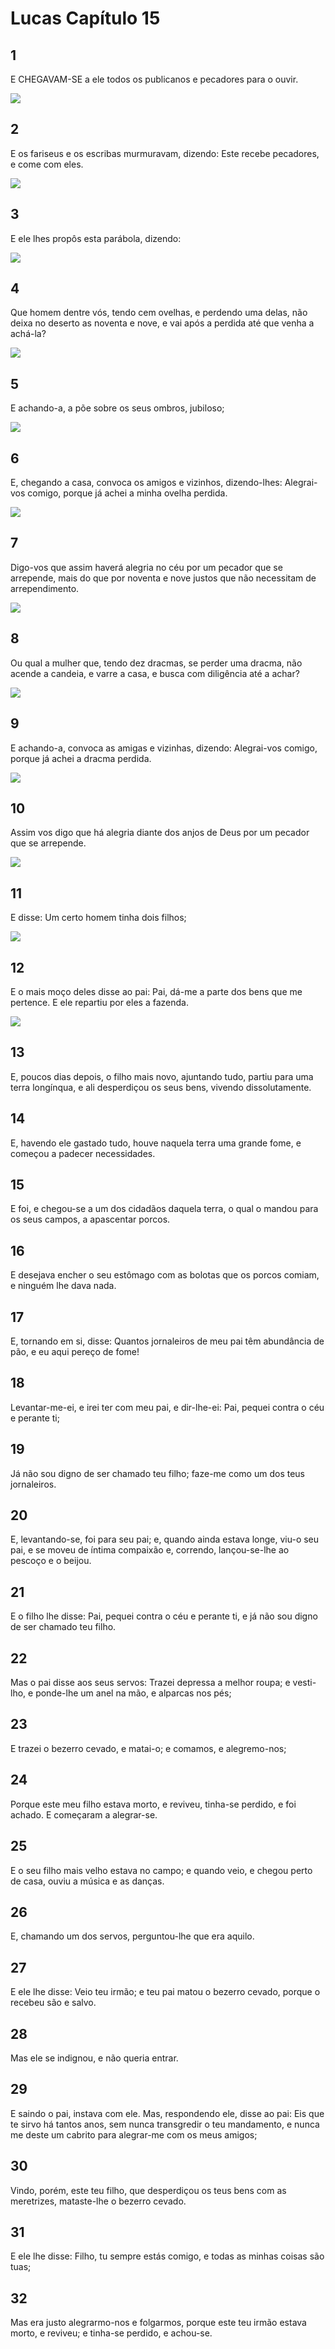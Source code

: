 # Lucas Capítulo 15

## 1
E CHEGAVAM-SE a ele todos os publicanos e pecadores para o ouvir.

![](../.img/Lc/15/1-0.jpg)

## 2
E os fariseus e os escribas murmuravam, dizendo: Este recebe pecadores, e come com eles.

![](../.img/Lc/15/2-0.jpg)

## 3
E ele lhes propôs esta parábola, dizendo:

![](../.img/Lc/15/3-0.jpg)

## 4
Que homem dentre vós, tendo cem ovelhas, e perdendo uma delas, não deixa no deserto as noventa e nove, e vai após a perdida até que venha a achá-la?

![](../.img/Lc/15/4-0.jpg)

## 5
E achando-a, a põe sobre os seus ombros, jubiloso;

![](../.img/Lc/15/5-0.jpg)

## 6
E, chegando a casa, convoca os amigos e vizinhos, dizendo-lhes: Alegrai-vos comigo, porque já achei a minha ovelha perdida.

![](../.img/Lc/15/6-0.jpg)

## 7
Digo-vos que assim haverá alegria no céu por um pecador que se arrepende, mais do que por noventa e nove justos que não necessitam de arrependimento.

![](../.img/Lc/15/7-0.jpg)

## 8
Ou qual a mulher que, tendo dez dracmas, se perder uma dracma, não acende a candeia, e varre a casa, e busca com diligência até a achar?

![](../.img/Lc/15/8-0.jpg)

## 9
E achando-a, convoca as amigas e vizinhas, dizendo: Alegrai-vos comigo, porque já achei a dracma perdida.

![](../.img/Lc/15/9-0.jpg)

## 10
Assim vos digo que há alegria diante dos anjos de Deus por um pecador que se arrepende.

![](../.img/Lc/15/10-0.jpg)

## 11
E disse: Um certo homem tinha dois filhos;

![](../.img/Lc/15/11-0.jpg)

## 12
E o mais moço deles disse ao pai: Pai, dá-me a parte dos bens que me pertence. E ele repartiu por eles a fazenda.

![](../.img/Lc/15/12-0.jpg)

## 13
E, poucos dias depois, o filho mais novo, ajuntando tudo, partiu para uma terra longínqua, e ali desperdiçou os seus bens, vivendo dissolutamente.

## 14
E, havendo ele gastado tudo, houve naquela terra uma grande fome, e começou a padecer necessidades.

## 15
E foi, e chegou-se a um dos cidadãos daquela terra, o qual o mandou para os seus campos, a apascentar porcos.

## 16
E desejava encher o seu estômago com as bolotas que os porcos comiam, e ninguém lhe dava nada.

## 17
E, tornando em si, disse: Quantos jornaleiros de meu pai têm abundância de pão, e eu aqui pereço de fome!

## 18
Levantar-me-ei, e irei ter com meu pai, e dir-lhe-ei: Pai, pequei contra o céu e perante ti;

## 19
Já não sou digno de ser chamado teu filho; faze-me como um dos teus jornaleiros.

## 20
E, levantando-se, foi para seu pai; e, quando ainda estava longe, viu-o seu pai, e se moveu de íntima compaixão e, correndo, lançou-se-lhe ao pescoço e o beijou.

## 21
E o filho lhe disse: Pai, pequei contra o céu e perante ti, e já não sou digno de ser chamado teu filho.

## 22
Mas o pai disse aos seus servos: Trazei depressa a melhor roupa; e vesti-lho, e ponde-lhe um anel na mão, e alparcas nos pés;

## 23
E trazei o bezerro cevado, e matai-o; e comamos, e alegremo-nos;

## 24
Porque este meu filho estava morto, e reviveu, tinha-se perdido, e foi achado. E começaram a alegrar-se.

## 25
E o seu filho mais velho estava no campo; e quando veio, e chegou perto de casa, ouviu a música e as danças.

## 26
E, chamando um dos servos, perguntou-lhe que era aquilo.

## 27
E ele lhe disse: Veio teu irmão; e teu pai matou o bezerro cevado, porque o recebeu são e salvo.

## 28
Mas ele se indignou, e não queria entrar.

## 29
E saindo o pai, instava com ele. Mas, respondendo ele, disse ao pai: Eis que te sirvo há tantos anos, sem nunca transgredir o teu mandamento, e nunca me deste um cabrito para alegrar-me com os meus amigos;

## 30
Vindo, porém, este teu filho, que desperdiçou os teus bens com as meretrizes, mataste-lhe o bezerro cevado.

## 31
E ele lhe disse: Filho, tu sempre estás comigo, e todas as minhas coisas são tuas;

## 32
Mas era justo alegrarmo-nos e folgarmos, porque este teu irmão estava morto, e reviveu; e tinha-se perdido, e achou-se.

